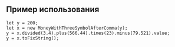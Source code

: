## Пример использования
```
let y = 200;
let x = new MoneyWithThreeSymbolAfterComma(y);
y = x.divided(3.4).plus(566.44).times(23).minus(79.521).value;
y = x.toFixString();
```